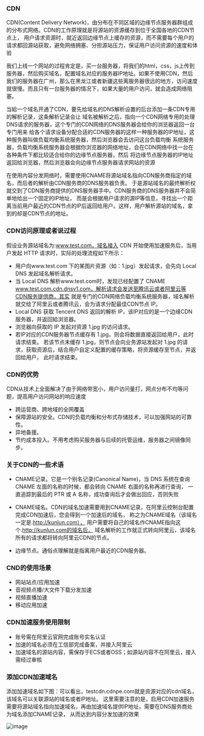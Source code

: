 ### CDN
CDN(Content Delivery Network)，由分布在不同区域的边缘节点服务器群组成的分布式网络。CDN的工作原理就是将源站的资源缓存到位于全国各地的CDN节点上，
用户请求资源时，就近返回边缘节点上缓存的资源，而不需要每个用户的请求都回源站获取，避免网络拥塞、分担源站压力，保证用户访问资源的速度和体验


我们上线一个网站的过程肯定是，买一台服务器，将我们的html，css，js上传到服务器，然后购买域名，配置域名对应的服务器IP地址。如果不使用CDN，然后
我们的服务器在广州，那么在黑龙江或者新疆这些离服务器很远的地方，访问速度就很慢。而且只有一台服务器的情况下，如果大量的用户访问，就会造成网络阻塞。


当給一个域名开通了CDN，要先给域名的DNS解析设置的后台添加一条CDN专用的解析记录，这条解析记录会让
域名被解析之后，指向一个CDN网络专用的处理DNS请求的服务器，这个专门的CDN网络的DNS服务器会给你的浏览器返回一台专门用来
给各个请求设备分配合适的CDN服务器的这样一种服务器的IP地址，这种服务器叫做负载均衡系统服务器，然后浏览器会去访问这台负载均衡
系统服务器，负载均衡系统服务器会根据你浏览器的网络地址，会在CDN网络中找一台在各种条件下都比较适合给你的边缘节点服务器，然后
将边缘节点服务器的IP地址返回给浏览器，然后浏览器会向边缘节点服务器请求网站的资源


在使用内容分发网络时，需要使用CNAME将源站域名指向CDN服务商指定的域名，而后者的解析由CDN服务商的DNS服务器负责。
于是源站域名的最终解析权就交到了CDN服务商提供的DNS服务器手中。CDN服务商的DNS服务器并不会简单地给出一个固定的IP地址，
而是会根据用户请求的源IP等信息，寻找出一个距离当前用户最近的CDN节点的IP后返回给用户。这样，用户解析源站的域名，拿到的却是CDN节点的地址。


### CDN访问原理或者说过程
假设业务源站域名为:www.test.com，域名接入 CDN 开始使用加速服务后，当用户发起 HTTP 请求时，实际的处理流程如下所示：
- 用户向www.test.com 下的某图片资源（如：1.jpg）发起请求，会先向 Local DNS 发起域名解析请求。
- 当 Local DNS 解析www.test.com时，发现已经配置了 CNAME www.test.com.cdn.dnsv1.com，解析请求会发送至腾讯云或者阿里云等CDN服务提供商，其实
就是专门的CDN网络负载均衡系统服务器，域名解析就交给了阿里云或者腾讯云，会为请求分配最佳CDN节点 IP。
- Local DNS 获取 Tencent DNS 返回的解析 IP，该IP对应的是一个边缘CDN服务器，并返回給浏览器。
- 浏览器向获取的 IP 发起对资源 1.jpg 的访问请求。
- 若IP对应的CDN服务器节点缓存有 1.jpg，则会将数据直接返回给用户，此时请求结束。
若该节点未缓存 1.jpg，则节点会向业务源站发起对 1.jpg 的请求，获取资源后，结合用户自定义配置的缓存策略，将资源缓存至节点，并返回给用户，
此时请求结束。

### CDN的优势
CDN从技术上全面解决了由于网络带宽小，用户访问量打，网点分布不均等问题，提高用户访问网站的响应速度
- 跨运营商、跨地域的全网覆盖
- 保障源站的安全。CDN的负载均衡和分布式存储技术，可以加强网站的可靠性。
- 异地备援。
- 节约成本投入。不用考虑购买服务器与后续的托管运维，服务器之间镜像同步。


### 关于CDN的一些术语
- CNAME记录。它是一个别名记录(Canonical Name)，当 DNS 系统在查询 CNAME 左面的名称的时候，都会转向 CNAME 右面的名称再进行查询，
一直追踪到最后的 PTR 或 A 名称，成功查询后才会做出回应，否则失败

- CNAME域名。CDN的域名加速需要用到CNAME记录，在阿里云控制台配置完成CDN加速后，您会得到一个加速后的域名，
称之为CNAME域名（该域名一定是.http://kunlun.com）， 用户需要将自己的域名作CNAME指向这个.http://kunlun.com的域名后，
域名解析的工作就正式转向阿里云，该域名所有的请求都将转向阿里云CDN的节点。

- 边缘节点。通俗点理解就是指离用户最近的CDN服务器。


### CND的使用场景
- 网站站点/应用加速
- 音视频点播/大文件下载分发加速
- 视频直播加速
- 移动应用加速

### CDN加速服务使用限制
- 账号需在阿里云官网完成账号实名认证
- 加速的域名必须在工信部完成备案，并接入阿里云
- 加速域名的源站内容，需保存于ECS或者OSS；如源站内容不在阿里云，接入需经过审核


### 添加CDN加速域名
添加加速域名如下图：可以看出，testcdn.cdnpe.com就是资源对应的cdn域名，该域名可以关联源站的域名或者IP地址。
这里需要注意的是，启用CDN加速服务需要将源站域名指向加速域名，再由加速域名提供IP地址，需要在DNS服务商处为域名添加CNAME记录，
从而达到内容分发加速的效果


![image](https://github.com/lizuncong/Front-End-Development-Notes/blob/master/resource/alicdn.jpg)
